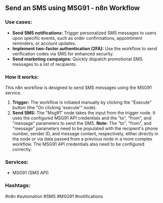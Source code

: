 ## Send an SMS using MSG91 - n8n Workflow

### Use cases:

*   **Send SMS notifications:** Trigger personalized SMS messages to users upon specific events, such as order confirmations, appointment reminders, or account updates.
*   **Implement two-factor authentication (2FA):** Use the workflow to send verification codes via SMS for enhanced security.
*   **Send marketing campaigns:**  Quickly dispatch promotional SMS messages to a list of recipients.

### How it works:

This n8n workflow is designed to send SMS messages using the MSG91 service.

1.  **Trigger:** The workflow is initiated manually by clicking the "Execute" button (the "On clicking 'execute'" node).
2.  **Send SMS:** The "Msg91" node takes the input from the trigger node.  It uses the configured MSG91 API credentials and the "to", "from", and "message" parameters to send the SMS.  **Note:** The "to", "from", and "message" parameters need to be populated with the recipient's phone number, sender ID, and message content, respectively, either directly in the node or via data passed from a previous node in a more complex workflow.  The MSG91 API credentials also need to be configured correctly.

### Services:

*   MSG91 (SMS API)

### Hashtags:

#n8n #automation #SMS #MSG91 #notifications
